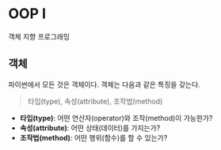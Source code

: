 # OOP I

객체 지향 프로그래밍

## 객체

파이썬에서 모든 것은 객체이다. 객체는 다음과 같은 특징을 갖는다.

> 타입(type), 속성(attribute), 조작법(method)

- **타입(type)**: 어떤 연산자(operator)와 조작(method)이 가능한가?
- **속성(attribute)**: 어떤 상태(데이터)를 가지는가?
- **조작법(method)**: 어떤 행위(함수)를 할 수 있는가?

